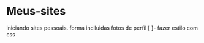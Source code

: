 # Meus-sites
 iniciando sites pessoais.
 forma inclluidas fotos de perfil
 [ ]- fazer estilo com css
 
